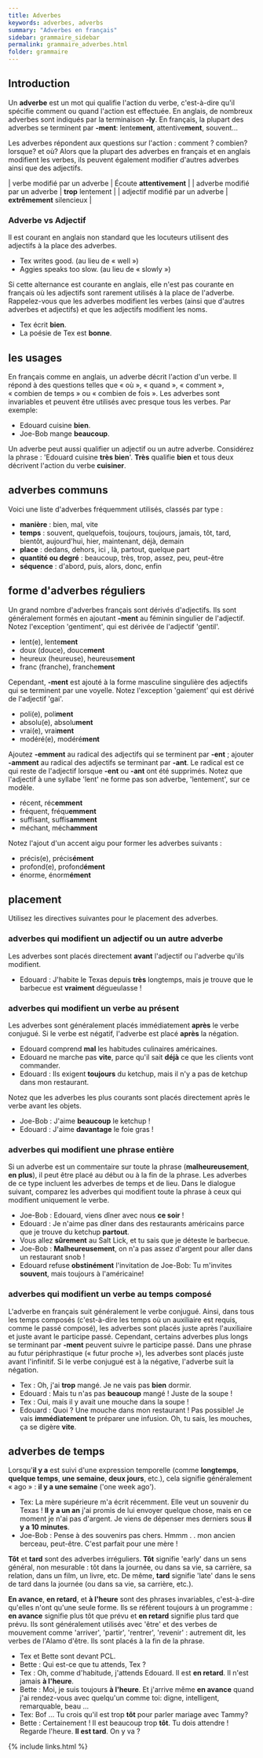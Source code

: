 ```yaml
---
title: Adverbes
keywords: adverbes, adverbs
summary: "Adverbes en français"
sidebar: grammaire_sidebar
permalink: grammaire_adverbes.html
folder: grammaire
---
```


## Introduction

Un **adverbe** est un mot qui qualifie l'action du verbe, c'est-à-dire qu'il spécifie comment ou quand l'action est effectuée. En anglais, de nombreux adverbes sont indiqués par la terminaison **-ly**. En français, la plupart des adverbes se terminent par **-ment**:
lente**ment**, attentive**ment**, souvent...


Les adverbes répondent aux questions sur l'action : comment ? combien? lorsque? et où? Alors que la plupart des adverbes en français et en anglais modifient les verbes, ils peuvent également modifier d'autres adverbes ainsi que des adjectifs.

| verbe modifié par un adverbe | Écoute **attentivement** |
| adverbe modifié par un adverbe | **trop** lentement |
| adjectif modifié par un adverbe | **extrêmement** silencieux |

### Adverbe vs Adjectif

Il est courant en anglais non standard que les locuteurs utilisent des adjectifs à la place des adverbes.

* Tex writes good. (au lieu de « well »)
* Aggies speaks too slow. (au lieu de « slowly »)

Si cette alternance est courante en anglais, elle n'est pas courante en français où les adjectifs sont rarement utilisés à la place de l'adverbe. Rappelez-vous que les adverbes modifient les verbes (ainsi que d'autres adverbes et adjectifs) et que les adjectifs modifient les noms.
* Tex écrit **bien**.
* La poésie de Tex est **bonne**.

## les usages
En français comme en anglais, un adverbe décrit l'action d'un verbe. Il répond à des questions telles que « où », « quand », « comment », « combien de temps » ou « combien de fois ». Les adverbes sont invariables et peuvent être utilisés avec presque tous les verbes. Par exemple:

* Edouard cuisine **bien**.
* Joe-Bob mange **beaucoup**.

Un adverbe peut aussi qualifier un adjectif ou un autre adverbe. Considérez la phrase : 'Edouard cuisine **très bien**'. **Très** qualifie **bien** et tous deux décrivent l'action du verbe **cuisiner**.

## adverbes communs
Voici une liste d'adverbes fréquemment utilisés, classés par type :

* **manière** : bien, mal, vite
* **temps** : souvent, quelquefois, toujours, toujours, jamais, tôt, tard, bientôt, aujourd'hui, hier, maintenant, déjà, demain
* **place** : dedans, dehors, ici , là, partout, quelque part
* **quantité ou degré** : beaucoup, très, trop, assez, peu, peut-être
* **séquence** : d'abord, puis, alors, donc, enfin


## forme d'adverbes réguliers
Un grand nombre d'adverbes français sont dérivés d'adjectifs.
Ils sont généralement formés en ajoutant **-ment** au féminin singulier de l'adjectif. Notez l'exception 'gentiment', qui est dérivée de l'adjectif 'gentil'.

* lent(e), lente**ment**
* doux (douce), douce**ment**
* heureux (heureuse), heureuse**ment**
* franc (franche), franche**ment**

Cependant, **-ment** est ajouté à la forme masculine singulière des adjectifs qui se terminent par une voyelle. Notez l'exception
'gaiement' qui est dérivé de l'adjectif 'gai'.

* poli(e), poli**ment**
* absolu(e), absolu**ment**
* vrai(e), vrai**ment**
* modéré(e), modéré**ment**

Ajoutez **-emment** au radical des adjectifs qui se terminent par **-ent** ; ajouter **-amment** au radical des adjectifs se terminant par **-ant**. Le radical est ce qui reste de l'adjectif lorsque **-ent** ou **-ant** ont été supprimés. Notez que l'adjectif à une syllabe 'lent' ne forme pas son adverbe, 'lentement', sur ce modèle.

* récent, réc**emment**
* fréquent, fréqu**emment**
* suffisant, suffis**amment**
* méchant, méch**amment**

Notez l'ajout d'un accent aigu pour former les adverbes suivants :

* précis(e), précis**ément**
* profond(e), profond**ément**
* énorme, énorm**ément**

## placement
Utilisez les directives suivantes pour le placement des adverbes.

### adverbes qui modifient un adjectif ou un autre adverbe
Les adverbes sont placés directement **avant** l'adjectif ou l'adverbe qu'ils modifient.

* Edouard : J'habite le Texas depuis **très** longtemps, mais je trouve que le barbecue est **vraiment** dégueulasse !

### adverbes qui modifient un verbe au présent
Les adverbes sont généralement placés immédiatement **après** le verbe conjugué. Si le verbe est négatif, l'adverbe est placé **après** la négation.

* Edouard comprend **mal** les habitudes culinaires américaines.
* Edouard ne marche pas **vite**, parce qu'il sait **déjà** ce que les clients vont commander.
* Edouard : Ils exigent **toujours** du ketchup, mais il n'y a pas de ketchup dans mon restaurant.

Notez que les adverbes les plus courants sont placés directement après le verbe avant les objets. 

* Joe-Bob : J'aime **beaucoup** le ketchup !
* Edouard : J'aime **davantage** le foie gras !

### adverbes qui modifient une phrase entière
Si un adverbe est un commentaire sur toute la phrase (**malheureusement**, **en plus**), il peut être placé au début ou à la fin de la phrase. Les adverbes de ce type incluent les adverbes de temps et de lieu. Dans le dialogue suivant, comparez les adverbes qui modifient toute la phrase à ceux qui modifient uniquement le verbe.

* Joe-Bob : Edouard, viens dîner avec nous **ce soir** !
* Edouard : Je n'aime pas dîner dans des restaurants américains parce que je trouve du ketchup **partout**.
* Vous allez **sûrement** au Salt Lick, et tu sais que je déteste le barbecue.
* Joe-Bob : **Malheureusement**, on n'a pas assez d'argent pour aller dans un restaurant snob !
* Edouard refuse **obstinément** l'invitation de Joe-Bob: Tu m'invites **souvent**, mais toujours à l'américaine!

### adverbes qui modifient un verbe au temps composé
L'adverbe en français suit généralement le verbe conjugué. Ainsi, dans tous les temps composés (c'est-à-dire les temps où un auxiliaire est requis, comme le passé composé), les adverbes sont placés juste après l'auxiliaire et juste avant le participe passé. Cependant, certains adverbes plus longs se terminant par **-ment** peuvent suivre le participe passé. Dans une phrase au futur périphrastique (« futur proche »), les adverbes sont placés juste avant l'infinitif. Si le verbe conjugué est à la négative, l'adverbe suit la négation.

* Tex : Oh, j'ai **trop** mangé. Je ne vais pas **bien** dormir.
* Edouard : Mais tu n'as pas **beaucoup** mangé ! Juste de la soupe !
* Tex : Oui, mais il y avait une mouche dans la soupe !
* Edouard : Quoi ? Une mouche dans mon restaurant ! Pas possible! Je vais **immédiatement** te préparer une infusion. Oh, tu sais, les mouches, ça se digère **vite**.

## adverbes de temps
Lorsqu'**il y a** est suivi d'une expression temporelle (comme **longtemps**, **quelque temps**, **une semaine**, **deux jours**, etc.), cela signifie généralement « ago » : **il y a une semaine** ('one week ago').

* Tex: La mère supérieure m'a écrit récemment. Elle veut un souvenir du Texas ! **Il y a un an** j'ai promis de lui envoyer quelque chose, mais en ce moment je n'ai pas d'argent. Je viens de dépenser mes derniers sous **il y a 10 minutes**.
* Joe-Bob : Pense à des souvenirs pas chers. Hmmm . . mon ancien berceau, peut-être. C'est parfait pour une mère !

**Tôt** et **tard** sont des adverbes irréguliers. **Tôt** signifie 'early' dans un sens général, non mesurable : tôt dans la journée, ou dans sa vie, sa carrière, sa relation, dans un film, un livre, etc. De même, **tard** signifie 'late' dans le sens de tard dans la journée (ou dans sa vie, sa carrière, etc.).

**En avance**, **en retard**, et **à l'heure** sont des phrases invariables, c'est-à-dire qu'elles n'ont qu'une seule forme. Ils se réfèrent toujours à un programme : **en avance** signifie plus tôt que prévu et **en retard** signifie plus tard que prévu. Ils sont généralement utilisés avec 'être' et des verbes de mouvement comme 'arriver', 'partir', 'rentrer', 'revenir' : autrement dit, les verbes de l'Alamo d'être. Ils sont placés à la fin de la phrase.

* Tex et Bette sont devant PCL.
* Bette : Qui est-ce que tu attends, Tex ?
* Tex : Oh, comme d'habitude, j'attends Edouard. Il est **en retard**. Il n'est jamais **à l'heure**.
* Bette : Moi, je suis toujours **à l'heure**. Et j'arrive même **en avance** quand j'ai rendez-vous avec quelqu'un comme toi: digne, intelligent, remarquable, beau ...
* Tex: Bof ... Tu crois qu'il est trop **tôt** pour parler mariage avec Tammy?
* Bette : Certainement ! Il est beaucoup trop **tôt**. Tu dois attendre ! Regarde l'heure. **Il est tard**. On y va ?

{% include links.html %}
